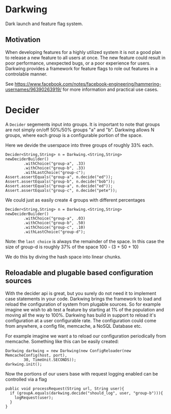 Darkwing
======
Dark launch and feature flag system. 

Motivation
-------
When developing features for a highly utilized system it is not a good plan to release a new feature to all users at once. The new feature could result in poor performance, unexpected bugs, or a poor experience for users. Darkwing provides a framework for feature flags to role out features in a controlable manner.

See https://www.facebook.com/notes/facebook-engineering/hammering-usernames/96390263919/ for more information and practical use cases.

Decider
=====

A `Decider` segements input into groups. It is important to note that groups are not simply on/off 50%/50% groups "a" and "b". Darkwing allows N groups, where each group is a configurable portion of the space.

Here we devide the userspace into three groups of roughly 33% each.

    Decider<String,String> n = Darkwing.<String,String> newDeciderBuilder()
            .withChoice("group-a", .33)
            .withChoice("group-b", .33)
            .withLastChoice("group-c");
    Assert.assertEquals("group-a", n.decide("ed"));
    Assert.assertEquals("group-b", n.decide("bob"));
    Assert.assertEquals("group-a", n.decide("ed"));
    Assert.assertEquals("group-c", n.decide("pete"));

We could just as easily create 4 groups with different percentages

    Decider<String,String> n = Darkwing.<String,String> newDeciderBuilder()
            .withChoice("group-a", .03)
            .withChoice("group-b", .50)
            .withChoice("group-c", .10)
            .withLastChoice("group-d");

Note: the `last choice`  is always the remainder of the space. In this case the size of group-d is roughly 37% of the space 100 - (3 + 50 + 10)

We do this by diving the hash space into linear chunks.

Reloadable and plugable based configuration sources
-------

With the decider api is great, but you surely do not need it to implement case statements in your code. Darkwing brings the framework to load and reload the configuration of system from plugable sources. So for example imagine we wish to ab test a feature by starting at 1% of the population and moving all the way to 100%. Darkwing has build in support to reload it's configuration at a user configurable rate. The configuration could come from anywhere, a config file, memcache, a NoSQL Database etc.

For example imagine we want a to reload our configuration periodically from memcache. Something like this can be easily created:

    Darkwing darkwing = new Darkwing(new ConfigReloader(new MemcacheConfig(host, port), 
            30, TimeUnit.SECONDS));
    darkwing.init();

Now the portions of our users base with request logging enabled can be controlled via a flag

    public void processRequest(String url, String user){
      if (groupA.equals(darkwing.decide("should_log", user, "group-b"))){
        logRequest(user);
      }
    }
